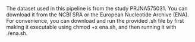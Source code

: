 The dataset used in this pipeline is from the study PRJNA575031. You can download it from the NCBI SRA or the European Nucleotide Archive (ENA). For convenience, you can download and run the provided .sh file by first making it executable using chmod +x ena.sh, and then running it with ./ena.sh.

